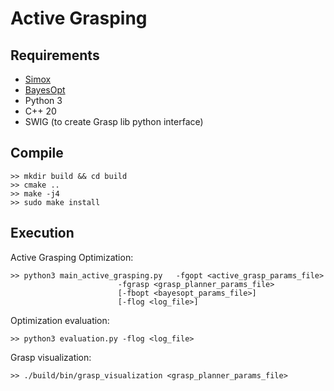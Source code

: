 # Active Grasping

## Requirements

* [Simox](https://gitlab.com/Simox/simox)
* [BayesOpt](https://github.com/rmcantin/bayesopt)
* Python 3
* C++ 20
* SWIG (to create Grasp lib python interface)

## Compile

    >> mkdir build && cd build
    >> cmake ..
    >> make -j4
    >> sudo make install

## Execution ##

Active Grasping Optimization:

    >> python3 main_active_grasping.py   -fgopt <active_grasp_params_file>
                            -fgrasp <grasp_planner_params_file>
                            [-fbopt <bayesopt_params_file>]
                            [-flog <log_file>]

Optimization evaluation:

    >> python3 evaluation.py -flog <log_file>

Grasp visualization:

    >> ./build/bin/grasp_visualization <grasp_planner_params_file>
